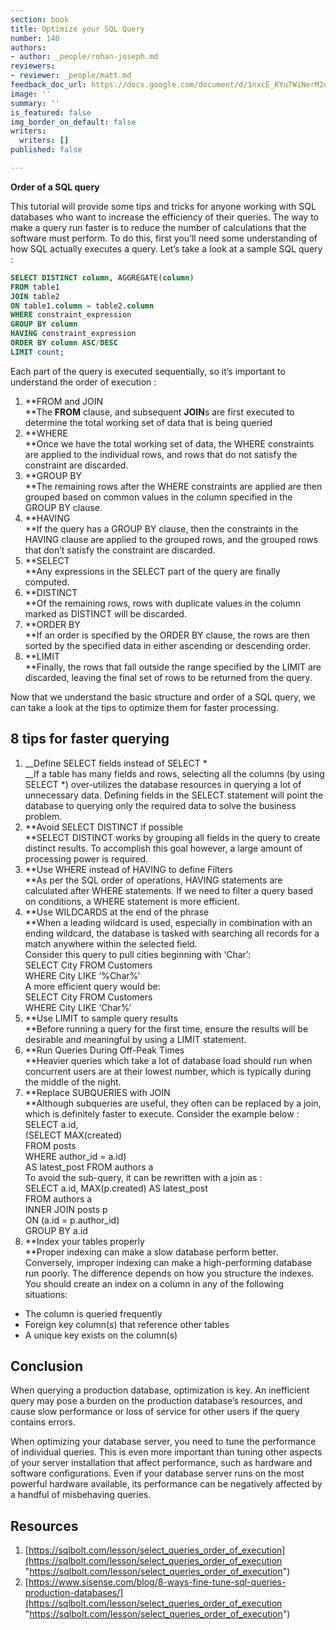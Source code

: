 ```yaml
---
section: book
title: Optimize your SQL Query
number: 140
authors:
- author: _people/rohan-joseph.md
reviewers:
- reviewer: _people/matt.md
feedback_doc_url: https://docs.google.com/document/d/1nxcE_KYu7WiNerM2dyYE7Q0uiUMCebdHjoV12KtrRB4/edit?usp=sharing
image: ''
summary: ''
is_featured: false
img_border_on_default: false
writers:
  writers: []
published: false

---
```

**Order of a SQL query**

This tutorial will provide some tips and tricks for anyone working with SQL databases who want to increase the efficiency of their queries. The way to make a query run faster is to reduce the number of calculations that the software must perform. To do this, first you’ll need some understanding of how SQL actually executes a query. Let’s take a look at a sample SQL query :

```sql
SELECT DISTINCT column, AGGREGATE(column)
FROM table1
JOIN table2
ON table1.column = table2.column
WHERE constraint_expression
GROUP BY column
HAVING constraint_expression
ORDER BY column ASC/DESC
LIMIT count;
```

Each part of the query is executed sequentially, so it’s important to understand the order of execution :

1. **FROM and JOIN  
   **The **FROM** clause, and subsequent **JOIN**s are first executed to determine the total working set of data that is being queried
2. **WHERE  
   **Once we have the total working set of data, the WHERE constraints are applied to the individual rows, and rows that do not satisfy the constraint are discarded.
3. **GROUP BY  
   **The remaining rows after the WHERE constraints are applied are then grouped based on common values in the column specified in the GROUP BY clause.
4. **HAVING  
   **If the query has a GROUP BY clause, then the constraints in the HAVING clause are applied to the grouped rows, and the grouped rows that don’t satisfy the constraint are discarded.
5. **SELECT  
   **Any expressions in the SELECT part of the query are finally computed.
6. **DISTINCT  
   **Of the remaining rows, rows with duplicate values in the column marked as DISTINCT will be discarded.
7. **ORDER BY  
   **If an order is specified by the ORDER BY clause, the rows are then sorted by the specified data in either ascending or descending order.
8. **LIMIT  
   **Finally, the rows that fall outside the range specified by the LIMIT are discarded, leaving the final set of rows to be returned from the query.

Now that we understand the basic structure and order of a SQL query, we can take a look at the tips to optimize them for faster processing.

## **8 tips for faster querying**

1. __Define SELECT fields instead of SELECT *  
   __If a table has many fields and rows, selecting all the columns (by using SELECT *) over-utilizes the database resources in querying a lot of unnecessary data. Defining fields in the SELECT statement will point the database to querying only the required data to solve the business problem.
2. **Avoid SELECT DISTINCT if possible  
   **SELECT DISTINCT works by grouping all fields in the query to create distinct results. To accomplish this goal however, a large amount of processing power is required.
3. **Use WHERE instead of HAVING to define Filters  
   **As per the SQL order of operations, HAVING statements are calculated after WHERE statements. If we need to filter a query based on conditions, a WHERE statement is more efficient.
4. **Use WILDCARDS at the end of the phrase  
   **When a leading wildcard is used, especially in combination with an ending wildcard, the database is tasked with searching all records for a match anywhere within the selected field.  
   Consider this query to pull cities beginning with ‘Char’:  
   SELECT City FROM Customers  
   WHERE City LIKE ‘%Char%’  
   A more efficient query would be:  
   SELECT City FROM Customers  
   WHERE City LIKE ‘Char%’
5. **Use LIMIT to sample query results  
   **Before running a query for the first time, ensure the results will be desirable and meaningful by using a LIMIT statement.
6. **Run Queries During Off-Peak Times  
   **Heavier queries which take a lot of database load should run when concurrent users are at their lowest number, which is typically during the middle of the night.
7. **Replace SUBQUERIES with JOIN  
   **Although subqueries are useful, they often can be replaced by a join, which is definitely faster to execute. Consider the example below :  
   SELECT a.id,  
   (SELECT MAX(created)  
   FROM posts  
   WHERE author_id = a.id)  
   AS latest_post FROM authors a  
   To avoid the sub-query, it can be rewritten with a join as :  
   SELECT a.id, MAX(p.created) AS latest_post  
   FROM authors a  
   INNER JOIN posts p  
   ON (a.id = p.author_id)  
   GROUP BY a.id
8. **Index your tables properly  
   **Proper indexing can make a slow database perform better. Conversely, improper indexing can make a high-performing database run poorly. The difference depends on how you structure the indexes. You should create an index on a column in any of the following situations:

* The column is queried frequently
* Foreign key column(s) that reference other tables
* A unique key exists on the column(s)

## **Conclusion**

When querying a production database, optimization is key. An inefficient query may pose a burden on the production database’s resources, and cause slow performance or loss of service for other users if the query contains errors.

When optimizing your database server, you need to tune the performance of individual queries. This is even more important than tuning other aspects of your server installation that affect performance, such as hardware and software configurations. Even if your database server runs on the most powerful hardware available, its performance can be negatively affected by a handful of misbehaving queries.

## **Resources**

1. [https://sqlbolt.com/lesson/select_queries_order_of_execution](https://sqlbolt.com/lesson/select_queries_order_of_execution "https://sqlbolt.com/lesson/select_queries_order_of_execution")
2. [https://www.sisense.com/blog/8-ways-fine-tune-sql-queries-production-databases/](https://sqlbolt.com/lesson/select_queries_order_of_execution "https://sqlbolt.com/lesson/select_queries_order_of_execution")
